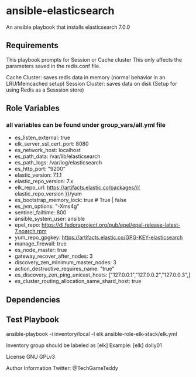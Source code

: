 # ansible-elasticsearch
An ansible playbook that installs elasticsearch 7.0.0

## Requirements
This playbook prompts for Session or Cache cluster
This only affects the parameters saved in the redis.conf file.

Cache Cluster: saves redis data in memory (normal behavior in an LRU/Memcached setup)
Session Cluster: saves data on disk (Setup for using Redis as a Sesssion store)


## Role Variables
### all variables can be found under group_vars/all.yml file
- es_listen_external: true
- elk_server_ssl_cert_port: 8080
- es_network_host: localhost
- es_path_data: /var/lib/elasticsearch
- es_path_logs: /var/log/elasticsearch
- es_http_port: "9200"
- elastic_version: 7.1.1
- elastic_repo_version: 7.x
- elk_repo_url: https://artifacts.elastic.co/packages/{{ elastic_repo_version }}/yum
- es_bootstrap_memory_lock: true # True | false
- es_jvm_options: "-Xms4g"
- sentinel_failtime: 800
- ansible_system_user: ansible
- epel_repo: https://dl.fedoraproject.org/pub/epel/epel-release-latest-7.noarch.rpm
- yum_repo_gpgkey: https://artifacts.elastic.co/GPG-KEY-elasticsearch
- manage_firewall: true
- es_node_master: true
- gateway_recover_after_nodes: 3
- discovery_zen_minimum_master_nodes: 3
- action_destructive_requires_name: "true"
- es_discovery_zen_ping_unicast_hosts: ["127.0.0.1","127.0.0.2","127.0.0.3",]
- es_cluster_routing_allocation_same_shard_host: true

## Dependencies

## Test Playbook
 ansible-playbook -i inventory/local -l elk ansible-role-elk-stack/elk.yml

 Inventory group should be labeled as [elk]
 Example:
 [elk]
 dolly01

License
GNU GPLv3


Author Information
 Twitter: @TechGameTeddy
